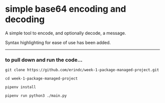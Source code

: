 # simple base64 encoding and decoding

A simple tool to encode, and optionally decode, a message.

Syntax highlighting for ease of use has been added.

------

### to pull down and run the code...

`git clone https://github.com/erindc/week-1-package-managed-project.git`

`cd week-1-package-managed-project`

`pipenv install`

`pipenv run python3 ./main.py`


